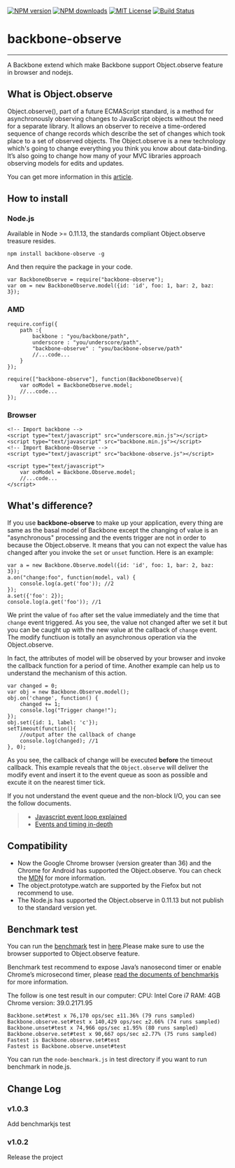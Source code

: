 [![NPM version][npm-version-image]][npm-url] [![NPM downloads][npm-downloads-image]][npm-url] [![MIT License][license-image]][license-url] [![Build Status](https://travis-ci.org/xch89820/backbone-observe.svg?branch=master)](https://travis-ci.org/xch89820/backbone-observe)
# backbone-observe

------

A Backbone extend which make Backbone support Object.observe feature in browser and nodejs.

## What is Object.observe
Object.observe(), part of a future ECMAScript standard, is a method for asynchronously observing changes to JavaScript objects without the need for a separate library. It allows an observer to receive a time-ordered sequence of change records which describe the set of changes which took place to a set of observed objects.
The Object.observe is a new technology which's going to change everything you think you know about data-binding. It’s also going to change how many of your MVC libraries approach observing models for edits and updates.

You can get more information in this [article][1].

## How to install
### Node.js
Available in Node >= 0.11.13, the standards compliant Object.observe treasure resides.

    npm install backbone-observe -g

And then require the package in your code.

    var BackboneObserve = require("backbone-observe");
    var om = new BackboneObserve.model({id: 'id', foo: 1, bar: 2, baz: 3});

### AMD
    require.config({
        path :{
            backbone : "you/backbone/path",
            underscore : "you/underscore/path",
            "backbone-observe" : "you/backbone-observe/path"
            //...code...
        }
    });

    require(["backbone-observe"], function(BackboneObserve){
        var ooModel = BackboneObserve.model;
        //...code...
    });

### Browser
    <!-- Import backbone -->
    <script type="text/javascript" src="underscore.min.js"></script>
    <script type="text/javascript" src="backbone.min.js"></script>
    <!-- Import Backbone-Observe -->
    <script type="text/javascript" src="backbone-observe.js"></script>

    <script type="text/javascript">
        var ooModel = Backbone.Observe.model;
        //...code...
    </script>

## What's difference?
If you use **backbone-observe** to make up your application, every thing are same as the basal model of Backbone except the changing of value is an "asynchronous" processing and the events trigger are not in order to because the Object.observe. It means that you can not expect the value has changed after you invoke the `set` or `unset` function.
Here is an example:

    var a = new Backbone.Observe.model({id: 'id', foo: 1, bar: 2, baz: 3});
    a.on("change:foo", function(model, val) {
        console.log(a.get('foo')); //2
    });
    a.set({'foo': 2});
    console.log(a.get('foo')); //1

We print the value of `foo` after set the value immediately and the time that `change` event triggered. As you see, the value not changed after we set it but you can be caught up with the new value at the callback of `change` event.
The modify functiuon is totally an asynchronous operation via the Object.observe.

In fact, the attributes of model will be observed by your browser and invoke the callback function for a period of time.
Another example can help us to understand the mechanism of this action.

    var changed = 0;
    var obj = new Backbone.Observe.model();
    obj.on('change', function() {
        changed += 1;
        console.log("Trigger change!");
    });
    obj.set({id: 1, label: 'c'});
    setTimeout(function(){
        //output after the callback of change
        console.log(changed); //1
    }, 0);

As you see, the callback of change will be executed **before** the timeout callback. This example reveals that the `Object.observe` will deliver the modify event and insert it to the event queue as soon as possible and excute it on the nearest timer tick.

If you not understand the event queue and the non-block I/O, you can see the follow documents.
> * [Javascript event loop explained][2]
> * [Events and timing in-depth][3]

## Compatibility
* Now the Google Chrome browser (version greater than 36) and the Chrome for Android has supported the Object.observe. You can check the [MDN][4] for more information.
* The object.prototype.watch are supported by the Fiefox but not recommend to use.
* The Node.js has supported the Object.observe in 0.11.13 but not publish to the standard version yet.

## Benchmark test
You can run the [benchmark][6] test in [here][5].Please make sure to use the browser supported to Object.observe feature.

Benchmark test recommend to expose Java’s nanosecond timer or enable Chrome’s microsecond timer, please [read the documents of benchmarkjs][6] for more information.

The follow is one test result in our computer:
CPU: Intel Core i7
RAM: 4GB
Chrome version: 39.0.2171.95

    Backbone.set#test x 76,170 ops/sec ±11.36% (79 runs sampled)
    Backbone.observe.set#test x 140,429 ops/sec ±2.66% (74 runs sampled)
    Backbone.unset#test x 74,966 ops/sec ±1.95% (80 runs sampled)
    Backbone.observe.set#test x 90,667 ops/sec ±2.77% (75 runs sampled)
    Fastest is Backbone.observe.set#test
    Fastest is Backbone.observe.unset#test

You can run the `node-benchmark.js` in test directory if you want to run benchmark in node.js.

## Change Log
### v1.0.3
Add benchmarkjs test

### v1.0.2
Release the project

[1]: http://www.html5rocks.com/en/tutorials/es7/observe/?redirect_from_locale=zh
[2]: http://blog.carbonfive.com/2013/10/27/the-javascript-event-loop-explained
[3]: http://javascript.info/tutorial/events-and-timing-depth#javascript-is-single-threaded
[4]: https://developer.mozilla.org/en-US/docs/Web/JavaScript/Reference/Global_Objects/Object/observe
[5]: http://www.jonecasper.com/Backbone.Observe/test/benchmark.html
[6]: http://benchmarkjs.com/

[license-image]: http://img.shields.io/badge/license-MIT-blue.svg?style=flat
[license-url]: LICENSE

[npm-url]: https://www.npmjs.com/package/backbone-observe
[npm-version-image]: http://img.shields.io/npm/v/backbone-observe.svg?style=flat
[npm-downloads-image]: http://img.shields.io/npm/dm/backbone-observe.svg?style=flat
